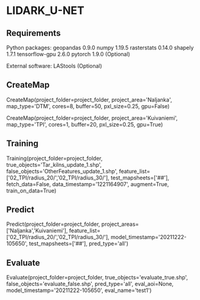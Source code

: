 # LIDARK_U-NET

## Requirements

Python packages:
geopandas                 0.9.0
numpy                     1.19.5
rasterstats               0.14.0
shapely                   1.7.1
tensorflow-gpu            2.6.0
pytorch                   1.9.0 (Optional)

External software:
LAStools (Optional)


## CreateMap

CreateMap(project_folder=project_folder,
          project_area='Naljanka',
          map_type='DTM',
          cores=8,
          buffer=50,
          pxl_size=0.25,
          gpu=False)

CreateMap(project_folder=project_folder,
          project_area='Kuivaniemi',
          map_type='TPI',
          cores=1,
          buffer=20,
          pxl_size=0.25,
          gpu=True)

## Training

Training(project_folder=project_folder,
         true_objects='Tar_kilns_update_1.shp',
         false_objects='OtherFeatures_update_1.shp',
         feature_list=['02_TPI/radius_20/','02_TPI/radius_30/'],
         test_mapsheets=['##'],
         fetch_data=False,
         data_timestamp='1221164907',
         augment=True,
         train_on_data=True)

## Predict

Predict(project_folder=project_folder,
        project_areas=['Naljanka','Kuivaniemi'],
        feature_list=['02_TPI/radius_20/','02_TPI/radius_30/'],
        model_timestamp='20211222-105650',
        test_mapsheets=['##'],
        pred_type='all')


## Evaluate

Evaluate(project_folder=project_folder,
         true_objects='evaluate_true.shp',
         false_objects='evaluate_false.shp',
         pred_type='all',
         eval_aoi=None,
         model_timestamp='20211222-105650',
         eval_name='test1')
